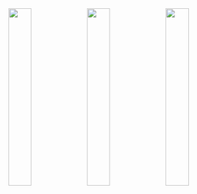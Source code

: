 <img src= "https://imgur.com/58Ej86u.png" width=30% />
<img src= "https://imgur.com/8HK2ihw.png" width=30% />
<img src= "https://imgur.com/2lUFd64.png" width=30% />
